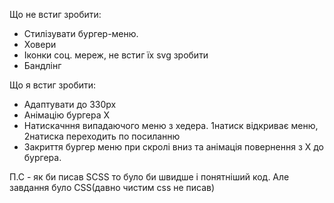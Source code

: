 Що не встиг зробити:
- Стилізувати бургер-меню.
- Ховери
- Іконки соц. мереж, не встиг їх svg зробити
- Бандлінг 

Що я встиг зробити:
- Адаптувати до 330px
- Анімацію бургера Х
- Натискачння випадаючого меню з хедера. 1натиск відкриває меню, 2натиска переходить по посиланню
- Закриття бургер меню при скролі вниз та анімація повернення з Х до бургера.

П.С - як би писав SCSS то було би швидше і понятніший код. Але завдання було CSS(давно чистим css не писав)
